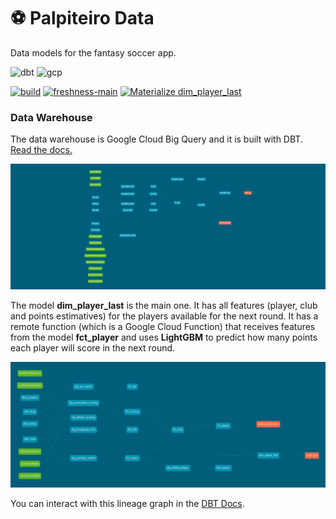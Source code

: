 # :soccer: Palpiteiro Data
Data models for the fantasy soccer app.

![dbt](https://img.shields.io/badge/dbt-FF694B?&logo=dbt&logoColor=white)
![gcp](https://img.shields.io/badge/Google_Cloud-4285F4?&logo=google-cloud&logoColor=white)

[![build](https://github.com/matheusccouto/palpiteiro-data/actions/workflows/build.yml/badge.svg)](https://github.com/matheusccouto/palpiteiro-data/actions/workflows/build.yml)
[![freshness-main](https://github.com/matheusccouto/palpiteiro-data/actions/workflows/sources.yml/badge.svg)](https://github.com/matheusccouto/palpiteiro-data/actions/workflows/sources.yml)
[![Materialize dim_player_last](https://github.com/matheusccouto/palpiteiro-data/actions/workflows/dim_player_last.yml/badge.svg)](https://github.com/matheusccouto/palpiteiro-data/actions/workflows/dim_player_last.yml)

### Data Warehouse
The data warehouse is Google Cloud Big Query and it is built with DBT. [Read the docs.](https://matheusccouto.github.io/palpiteiro-data)

![dbt-dag](img/dbt-dag.png)

The model **dim_player_last** is the main one. It has all features (player, club and points estimatives) for the players available for the next round. It has a remote function (which is a Google Cloud Function) that receives features from the model **fct_player** and uses **LightGBM** to predict how many points each player will score in the next round.

![dbt-dag-exposures](img/dbt-dag-exposures.png)

You can interact with this lineage graph in the [DBT Docs](https://matheusccouto.github.io/palpiteiro-data).
